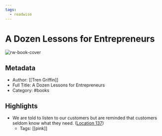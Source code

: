 ```yaml
---
tags:
  - readwise
---
```


# A Dozen Lessons for Entrepreneurs

![rw-book-cover](https://images-na.ssl-images-amazon.com/images/I/51m01duxURL._SL200_.jpg)

## Metadata
- Author: [[Tren Griffin]]
- Full Title: A Dozen Lessons for Entrepreneurs
- Category: #books

## Highlights
- We are told to listen to our customers but are reminded that customers seldom know what they need. ([Location 137](https://readwise.io/to_kindle?action=open&asin=B075CPF329&location=137))
    - Tags: [[pink]]

